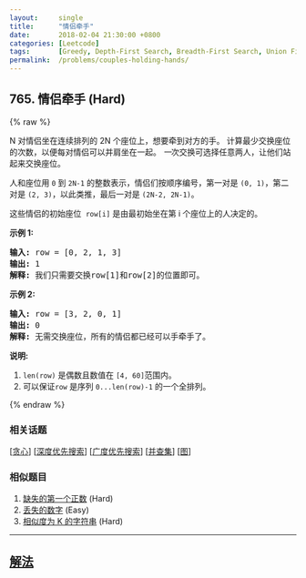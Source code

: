 ```yaml
---
layout:     single
title:      "情侣牵手"
date:       2018-02-04 21:30:00 +0800
categories: [Leetcode]
tags:       [Greedy, Depth-First Search, Breadth-First Search, Union Find, Graph]
permalink:  /problems/couples-holding-hands/
---
```


## 765. 情侣牵手 (Hard)

{% raw %}

<p>N 对情侣坐在连续排列的 2N 个座位上，想要牵到对方的手。 计算最少交换座位的次数，以便每对情侣可以并肩坐在一起。 <em>一</em>次交换可选择任意两人，让他们站起来交换座位。</p>

<p>人和座位用&nbsp;<code>0</code>&nbsp;到&nbsp;<code>2N-1</code>&nbsp;的整数表示，情侣们按顺序编号，第一对是&nbsp;<code>(0, 1)</code>，第二对是&nbsp;<code>(2, 3)</code>，以此类推，最后一对是&nbsp;<code>(2N-2, 2N-1)</code>。</p>

<p>这些情侣的初始座位&nbsp;&nbsp;<code>row[i]</code>&nbsp;是由最初始坐在第 i 个座位上的人决定的。</p>

<p><strong>示例 1:</strong></p>

<pre>
<strong>输入:</strong> row = [0, 2, 1, 3]
<strong>输出:</strong> 1
<strong>解释:</strong> 我们只需要交换row[1]和row[2]的位置即可。
</pre>

<p><strong>示例 2:</strong></p>

<pre>
<strong>输入:</strong> row = [3, 2, 0, 1]
<strong>输出:</strong> 0
<strong>解释:</strong> 无需交换座位，所有的情侣都已经可以手牵手了。
</pre>

<p><strong>说明:</strong></p>

<ol>
	<li><code>len(row)</code> 是偶数且数值在&nbsp;<code>[4, 60]</code>范围内。</li>
	<li>可以保证<code>row</code> 是序列&nbsp;<code>0...len(row)-1</code>&nbsp;的一个全排列。</li>
</ol>

{% endraw %}

### 相关话题
  [[贪心](https://github.com/openset/leetcode/tree/master/tag/greedy/README.md)]
  [[深度优先搜索](https://github.com/openset/leetcode/tree/master/tag/depth-first-search/README.md)]
  [[广度优先搜索](https://github.com/openset/leetcode/tree/master/tag/breadth-first-search/README.md)]
  [[并查集](https://github.com/openset/leetcode/tree/master/tag/union-find/README.md)]
  [[图](https://github.com/openset/leetcode/tree/master/tag/graph/README.md)]

### 相似题目
  1. [缺失的第一个正数](/problems/first-missing-positive) (Hard)
  1. [丢失的数字](/problems/missing-number) (Easy)
  1. [相似度为 K 的字符串](/problems/k-similar-strings) (Hard)

---

## [解法](https://github.com/openset/leetcode/tree/master/problems/couples-holding-hands)

